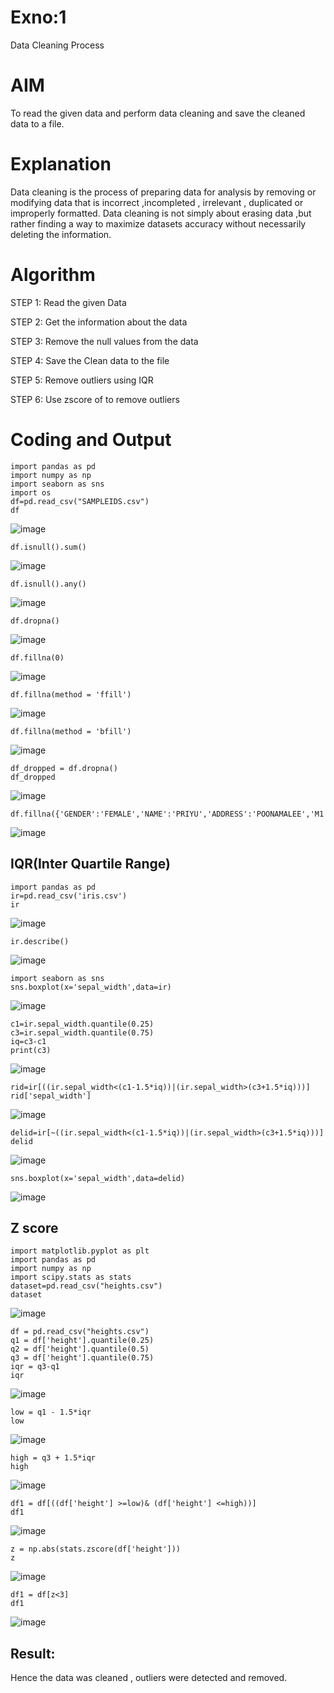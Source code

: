 # Exno:1
Data Cleaning Process

# AIM
To read the given data and perform data cleaning and save the cleaned data to a file.

# Explanation
Data cleaning is the process of preparing data for analysis by removing or modifying data that is incorrect ,incompleted , irrelevant , duplicated or improperly formatted. Data cleaning is not simply about erasing data ,but rather finding a way to maximize datasets accuracy without necessarily deleting the information.

# Algorithm
STEP 1: Read the given Data

STEP 2: Get the information about the data

STEP 3: Remove the null values from the data

STEP 4: Save the Clean data to the file

STEP 5: Remove outliers using IQR

STEP 6: Use zscore of to remove outliers

# Coding and Output
```
import pandas as pd
import numpy as np
import seaborn as sns
import os 
df=pd.read_csv("SAMPLEIDS.csv")
df
```
![image](https://github.com/dharshan7200/exno1/assets/138850116/386699f2-5ead-452a-988f-9dc702780233)
```
df.isnull().sum()
```
![image](https://github.com/dharshan7200/exno1/assets/138850116/b1e58f0d-028a-4d81-a5a4-4c9d124be6ff)
```
df.isnull().any()
```
![image](https://github.com/dharshan7200/exno1/assets/138850116/1e44112b-62f1-45d9-ae5d-e219ce3e3366)
```
df.dropna()
```
![image](https://github.com/dharshan7200/exno1/assets/138850116/086d0bfb-e543-4a6d-8a3c-26190da1b3d1)
```
df.fillna(0)
```
![image](https://github.com/dharshan7200/exno1/assets/138850116/8880436a-437e-482e-9a1d-9003245f07fa)
```
df.fillna(method = 'ffill')
```
![image](https://github.com/dharshan7200/exno1/assets/138850116/65bd6f16-25fd-4909-9545-6a6d43c7005f)

```
df.fillna(method = 'bfill')
```
![image](https://github.com/dharshan7200/exno1/assets/138850116/f1460e19-efbe-47b2-b76f-2707efaed2cd)
```
df_dropped = df.dropna()
df_dropped
```
![image](https://github.com/dharshan7200/exno1/assets/138850116/e65154f6-d942-4308-b9dc-94083969771f)
```
df.fillna({'GENDER':'FEMALE','NAME':'PRIYU','ADDRESS':'POONAMALEE','M1':98,'M2':87,'M3':76,'M4':92,'TOTAL':305,'AVG':89.999999})
```
![image](https://github.com/dharshan7200/exno1/assets/138850116/592588ca-a0f9-4acd-8059-cac8d444a3e4)

## IQR(Inter Quartile Range)
```
import pandas as pd
ir=pd.read_csv('iris.csv')
ir
```
![image](https://github.com/dharshan7200/exno1/assets/138850116/f6aacc7a-fdc7-4bee-8a80-fa4ad12344a5)
```
ir.describe()
```
![image](https://github.com/dharshan7200/exno1/assets/138850116/55ac293d-8a30-435a-9d0c-91f246817f33)
```
import seaborn as sns
sns.boxplot(x='sepal_width',data=ir)
```
![image](https://github.com/dharshan7200/exno1/assets/138850116/7ae0fb52-f9c4-4a76-b6a2-55f7c931ce6e)
```
c1=ir.sepal_width.quantile(0.25)
c3=ir.sepal_width.quantile(0.75)
iq=c3-c1
print(c3)
```
![image](https://github.com/dharshan7200/exno1/assets/138850116/743ab1d5-b07b-4851-ae77-b134525afc42)

```
rid=ir[((ir.sepal_width<(c1-1.5*iq))|(ir.sepal_width>(c3+1.5*iq)))]
rid['sepal_width']
```
![image](https://github.com/dharshan7200/exno1/assets/138850116/d288949a-e36a-4020-8c6a-1c630a1b9d1f)
```
delid=ir[~((ir.sepal_width<(c1-1.5*iq))|(ir.sepal_width>(c3+1.5*iq)))]
delid
```
![image](https://github.com/dharshan7200/exno1/assets/138850116/00c49cfc-74d6-4a55-989a-d3d1c60528e6)
```
sns.boxplot(x='sepal_width',data=delid)
```
![image](https://github.com/dharshan7200/exno1/assets/138850116/8dc2e07f-4e1b-4b59-9b68-8d1a1cad8bf7)

## Z score
```
import matplotlib.pyplot as plt
import pandas as pd
import numpy as np
import scipy.stats as stats
dataset=pd.read_csv("heights.csv")
dataset
```
![image](https://github.com/dharshan7200/exno1/assets/138850116/96ca1de3-a4ca-4633-b9c6-82ad79008375)
```
df = pd.read_csv("heights.csv")
q1 = df['height'].quantile(0.25)
q2 = df['height'].quantile(0.5)
q3 = df['height'].quantile(0.75)
iqr = q3-q1
iqr
```
![image](https://github.com/dharshan7200/exno1/assets/138850116/08f4c7b4-2a81-43b4-98fa-87aefc1dc2a1)
```
low = q1 - 1.5*iqr
low
```
![image](https://github.com/dharshan7200/exno1/assets/138850116/0582bd6e-71cb-49ca-8e86-2e1eda81256b)
```
high = q3 + 1.5*iqr
high
```
![image](https://github.com/dharshan7200/exno1/assets/138850116/c7d4e890-6d59-4c6e-a615-8a965f562ea5)
```
df1 = df[((df['height'] >=low)& (df['height'] <=high))]
df1
```
![image](https://github.com/dharshan7200/exno1/assets/138850116/5021f352-2840-4e17-bdaa-a89c4e000382)
```
z = np.abs(stats.zscore(df['height']))
z
```
![image](https://github.com/dharshan7200/exno1/assets/138850116/0fdfc9e5-799b-4673-bb6c-b3e94f105c26)
```
df1 = df[z<3]
df1
```
![image](https://github.com/dharshan7200/exno1/assets/138850116/cc0a56f3-7f6f-415b-b000-3f63d30f83f6)


## Result:

Hence the data was cleaned , outliers were detected and removed.

